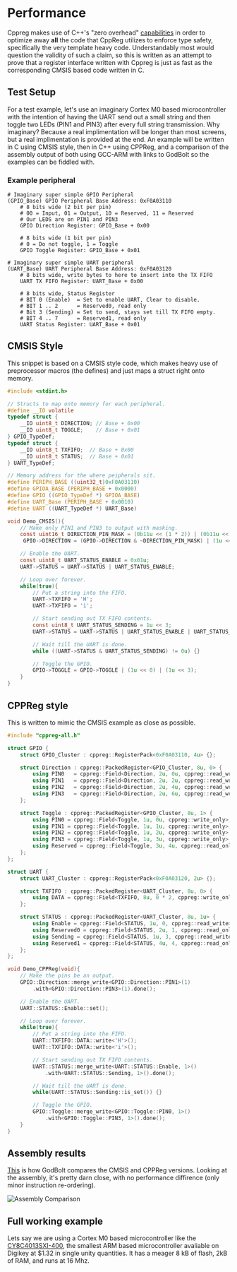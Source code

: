 # Performance

Cppreg makes use of C++'s "zero overhead" [capabilities](https://www.youtube.com/watch?v=zBkNBP00wJE) in order to optimize away **all** the code that CppReg utilizes to enforce type safety, specifically the very template heavy code. Understandably most would question the validity of such a claim, so this is written as an attempt to prove that a register interface written with Cppreg is just as fast as the corresponding CMSIS based code written in C.

## Test Setup

For a test example, let's use an imaginary Cortex M0 based microcontroller with the intention of having the UART send out a small string and then toggle two LEDs (PIN1 and PIN3) after every full string transmission. Why imaginary? Because a real implimentation will be longer than most screens, but a real implimentation is provided at the end. An example will be written in C using CMSIS style, then in C++ using CPPReg, and a comparison of the assembly output of both using GCC-ARM with links to GodBolt so the examples can be fiddled with.

### Example peripheral

```
# Imaginary super simple GPIO Peripheral
(GPIO_Base) GPIO Peripheral Base Address: 0xF0A03110
    # 8 bits wide (2 bit per pin)
    # 00 = Input, 01 = Output, 10 = Reserved, 11 = Reserved
    # Our LEDS are on PIN1 and PIN3
    GPIO Direction Register: GPIO_Base + 0x00

    # 8 bits wide (1 bit per pin)
    # 0 = Do not toggle, 1 = Toggle
    GPIO Toggle Register: GPIO_Base + 0x01

# Imaginary super simple UART peripheral
(UART_Base) UART Peripheral Base Address: 0xF0A03120
    # 8 bits wide, write bytes to here to insert into the TX FIFO
    UART TX FIFO Register: UART_Base + 0x00

    # 8 bits wide, Status Register
    # BIT 0 (Enable)  = Set to enable UART, Clear to disable.
    # BIT 1 .. 2      = Reserved0, read only
    # Bit 3 (Sending) = Set to send, stays set till TX FIFO empty.
    # BIT 4 .. 7      = Reserved1, read only
    UART Status Register: UART_Base + 0x01
```

## CMSIS Style

This snippet is based on a CMSIS style code, which makes heavy use of preprocessor macros (the defines) and just maps a struct right onto memory.

```c
#include <stdint.h>

// Structs to map onto memory for each peripheral.
#define __IO volatile
typedef struct {
    __IO uint8_t DIRECTION; // Base + 0x00
    __IO uint8_t TOGGLE;    // Base + 0x01
} GPIO_TypeDef;
typedef struct {
    __IO uint8_t TXFIFO;  // Base + 0x00
    __IO uint8_t STATUS;  // Base + 0x01
} UART_TypeDef;

// Memory address for the where peipherals sit.
#define PERIPH_BASE ((uint32_t)0xF0A03110)
#define GPIOA_BASE (PERIPH_BASE + 0x0000)
#define GPIO ((GPIO_TypeDef *) GPIOA_BASE)
#define UART_Base (PERIPH_BASE + 0x0010)
#define UART ((UART_TypeDef *) UART_Base)

void Demo_CMSIS(){
    // Make only PIN1 and PIN3 to output with masking.
    const uint16_t DIRECTION_PIN_MASK = (0b11u << (1 * 2)) | (0b11u << (3 * 2));
     GPIO->DIRECTION = (GPIO->DIRECTION & ~DIRECTION_PIN_MASK) | (1u << (1 * 2)) | (1u << (3 * 2));

    // Enable the UART.
    const uint8_t UART_STATUS_ENABLE = 0x01u;
    UART->STATUS = UART->STATUS | UART_STATUS_ENABLE;

    // Loop over forever.
    while(true){
        // Put a string into the FIFO.
        UART->TXFIFO = 'H';
        UART->TXFIFO = 'i';

        // Start sending out TX FIFO contents.
        const uint8_t UART_STATUS_SENDING = 1u << 3;
        UART->STATUS = UART->STATUS | UART_STATUS_ENABLE | UART_STATUS_SENDING;

        // Wait till the UART is done.
        while ((UART->STATUS & UART_STATUS_SENDING) != 0u) {}

        // Toggle the GPIO.
        GPIO->TOGGLE = GPIO->TOGGLE | (1u << 0) | (1u << 3);
    }
}
```

## CPPReg style

This is written to mimic the CMSIS example as close as possible.

```c++
#include "cppreg-all.h"

struct GPIO {
    struct GPIO_Cluster : cppreg::RegisterPack<0xF0A03110, 4u> {};

    struct Direction : cppreg::PackedRegister<GPIO_Cluster, 8u, 0> {
        using PIN0   = cppreg::Field<Direction, 2u, 0u, cppreg::read_write>;
        using PIN1   = cppreg::Field<Direction, 2u, 2u, cppreg::read_write>;
        using PIN2   = cppreg::Field<Direction, 2u, 4u, cppreg::read_write>;
        using PIN3   = cppreg::Field<Direction, 2u, 6u, cppreg::read_write>;
    };

    struct Toggle : cppreg::PackedRegister<GPIO_Cluster, 8u, 1> {
        using PIN0 = cppreg::Field<Toggle, 1u, 0u, cppreg::write_only>;
        using PIN1 = cppreg::Field<Toggle, 1u, 1u, cppreg::write_only>;
        using PIN2 = cppreg::Field<Toggle, 1u, 2u, cppreg::write_only>;
        using PIN3 = cppreg::Field<Toggle, 1u, 3u, cppreg::write_only>;
        using Reserved = cppreg::Field<Toggle, 3u, 4u, cppreg::read_only>;
    };
};

struct UART {
    struct UART_Cluster : cppreg::RegisterPack<0xF0A03120, 2u> {};

    struct TXFIFO : cppreg::PackedRegister<UART_Cluster, 8u, 0> {
        using DATA = cppreg::Field<TXFIFO, 8u, 0 * 2, cppreg::write_only>;
    };

    struct STATUS : cppreg::PackedRegister<UART_Cluster, 8u, 1u> {
        using Enable = cppreg::Field<STATUS, 1u, 0, cppreg::read_write>;
        using Reserved0 = cppreg::Field<STATUS, 2u, 1, cppreg::read_only>;
        using Sending = cppreg::Field<STATUS, 1u, 3, cppreg::read_write>;
        using Reserved1 = cppreg::Field<STATUS, 4u, 4, cppreg::read_only>;
    };
};

void Demo_CPPReg(void){
    // Make the pins be an output.
    GPIO::Direction::merge_write<GPIO::Direction::PIN1>(1)
        .with<GPIO::Direction::PIN3>(1).done();

    // Enable the UART.
    UART::STATUS::Enable::set();

    // Loop over forever.
    while(true){
        // Put a string into the FIFO.
        UART::TXFIFO::DATA::write<'H'>();
        UART::TXFIFO::DATA::write<'i'>();

        // Start sending out TX FIFO contents.
        UART::STATUS::merge_write<UART::STATUS::Enable, 1>()
            .with<UART::STATUS::Sending, 1>().done();

        // Wait till the UART is done.
        while(UART::STATUS::Sending::is_set()) {}

        // Toggle the GPIO.
        GPIO::Toggle::merge_write<GPIO::Toggle::PIN0, 1>()
            .with<GPIO::Toggle::PIN3, 1>().done();
    }
}
```

## Assembly results

[This](https://godbolt.org/#z:OYLghAFBqd5TKALEBjA9gEwKYFFMCWALugE4A0BIEAViAIzkA2AhgHaioCkATAEK8%2B5AM7oArqVTYQAcgD0csGADUqAA5rS2YMqYEARqRakAngDouABgCCcgFR2r15XeUABAGYEm2ZX//qmtoAtCxMTGZITi7uLGJESGT%2BygByBBiswsoAwqxiAG7YemzKEGyoeYXFbsLYbJgmbNhmGAC2AJTRrm4YaiakBMBIRDnofQNDIzyW9JbB0/QAHMoAynUNTaOkambK1uHKE8NZWrWkhZgWNi5yTnc8AMwE5UxiOMpcD9mowkSEbERPrh7k8Xm9fJ9skQTGpsAB9IhGYjCIEg54VcEfL4eMTlIgEdBsMKomy8UEY96QvStZEk6xk9GvSlfIhiNQ%2BOlOBSqDRaYBwgAi2C8TWEkTRHnqwpyAAUZQAlXAAcTh2TlipVAtwADEAJIpXArOEACRBOBFvjVCuVqvVNq1eoNRtNNiJrWwwjULCkPKCOi4AHYBNd/GJhM8dNZMJhTsIEViBcpfpgQCAxM8iGpEQjPsHnKHwxxlAB1AiYBLxz6J5Op9MAxY5h555JhiPKADyHg8tSIlYe1b%2BtYzDcBTei/iI2Fa7JYk6xUJhdRY7uUABU6clfqQxKgRtDYXDWixhABrD5B8fJPwYNi/bAAD00SaIs/SqkJvzXynyYTEEP7z4piAbBiO6AyoHC1K0l864PLgqZHveECdGOIZ%2BIGAq5ncAaYaSjzrAQHjoaSNjctYqBSMIwgyugeioOYUR4U8krmrK1oqtY2TZIaKwyu2AAyurZAAmiaZrCs8lp2hxXE8XxgkiWJrrLh6Xo%2BoEfLns2E5TjOc6QvuS4rgAssZurtgi5DKIZbq%2BKuVmrsoR6nlZnbdtgvYjOgXY9hu/hbjuIzytoBB3qQwUsJgWmXleN53o%2BpDPq%2BqDvreIz6OgtHKKFCIDPkBBhAmMVXv4EDOWeVZVtZi6HseJ6QrB8EgD%2BrzYO0Hw8AAbLwnWlN57kjJVAGWGIKHaSVk7Tqw%2BksoutnKAAqgm37oGWfklc8xS%2BL8yVflokUQMVJWpZ%2BpnmTmXVOTS6Bwjg%2BVSOQR0TXNKmAamS76D4cKEZCSg5YiBD5WEVkLY4cGpoZy0geEWakE9x0IyV7VsOgD5SFm0VoYjWisqQJQ7fiEGoMeo7ZI1UCtNdt3YPdEKXeV7WonByj9T2Y3wxhWFY8kk16f%2BC6wvNS1Vfkq2YOtV6bZJSWE3t2AHfDyRxSMZ0WYC9NU3d6TYI93PHTZr01iAH1fT9Xz/XlBVMCDYNNZDVXQ0wsOK4jrvI6j97o4NF56yVOMSPjL6E3CxO/A1QJlZrNPa%2BzvvnphqH5uhOFc0n1m6dN/MGyZZlq1Z2d2Q5Tl1a5PkefGrMeRLAW7sowXAKFk6kMWAz6T7adKx%2Bk4JTLb7K8oGVZRbgNW0VcfJGVdVFQBhm1ae4fg81v5tR13WXRAleDf2VUjbHHc6VNs5Zy9K7CwBotrXB8NS5sBNvhfUUAO6t9gh3j/4qsXb1lMEtTtO6/vEqjkWp/gAa7PwBc3rGyJJ9eEZtsh/TjADIG1tFq2whouKGYgYaIhduA8B7s0bYAxoGcaiMf43S1j6Kqd8iYkwXrgN%2BgDEaR1/lQumvUAB%2BDNzzZFKBAEB/NIQszLkQRm9M6qdHfn4PeCNOaJwRrzTO85IFn0TA/CWyQb7bSDvfMWyhn7EFfng5Qn91bfyjv/ExwDl5gPAZAo2Js4EeEhMPFBNsgQYNhFgnBcNpH4MRoQz2xDvZkIRhQv%2B2tlqCNTnIlOCj/DyLIUoo%2BKiT6%2BDMfndJa4i7lVLgNCuoii4xKvljGuQUQphRbkY7IXd2ChPhsrB8T5aEnXSplJg2UkGW0KpVfxk9TzT0TLPcqDDUyCPEWvXqG9RFDOULvWJ%2BsM6pIMtktRK1L7Ajjto3uKUH4GJfkw/BZiepXTYdHB6JiHGDmgSwWB30XFfEQblEewM0GeJAPbACjtnb%2BICcdIJXtMbMOSBE9hy1aEh3oTBCOJiJ5gouRw5Q3DJG8P4YI%2BcwjN6TOLqeKRIL/CyOOkk%2BGKSZoCyMr4dZGjSnMJ2a0/ZhjJxHPAScjW5yrH%2BOuUBJxDzXHdNeag0GHyvmJh%2Bbgv5/yZHKBRkQkh7d8EItptE5eiySokqxhqtO5TDjy0wHCQkTATDAsUcs8lkDMnVUFq9eyX48kdlEYUgamj/D0t0SlRy%2B1MAQH7myixHKY4yo9kC0hJj/Z4zrpUpuEVxZfEtba%2B1m8PletYZQxFRL1XxLIVqzciJAq6sinCJlvgQAFv1Ya41oa45kuPtanO50iBZLrYXO1JcHUFK8qIl1fg3W7UZYcv1Zy02coJVKhG/cbGtUBSEk14D66N2wM3F%2BkJ41WUTV2xexbU2RIet%2BZeGarw5qWYfc12TLWQNtY5e1bkexOp7MU1VtKEa9tlv2oxEBB1KsDbK4J8qwnHXnVUl%2BtS0r1JXbnSyOTcUnispvKyJStmjuUKmLdX6pAHuSEeiaZra2UtMRBxtVq8OXug927KbAtq7I2VFHsH6COnLQ21eGP6Q0KrnVGxd1TJwgZ2gCcDDaHJrrbSNIT88n3gJQ4cxjGHElZtJThtJzb8MCaI/NEjozxMbQo9LBl%2BiKjy1IHRhtDHLEx2Y8GmdVakOAablx7APGXx8bjQRwT0GrIieRRpxD%2BDJPvuk2qw9cnq0KdWUp892T1N1TIy%2BvRZZrLoGAMAHwRm1YmYDeh8zcqGn%2BMYxC91UKw4wrghTUz6GPgAFZcDQZk8nBO2agvarzbXYtBqKOVrY9hk9uH5rhaU5Fly7bb2dudZpyW2nb7uuowc99n7Ss6zhWOzuaUvwTKDVl2drsbOceXc5lTtqRlRaK01QR7mxAfK3QtvwjGrJQAxZCLFoicUM0u4t17r2avxwCzzELs0wsudUza3Jbab3l2G/elbj7vPHRi3s/RW7ZvpZXixyzHXEZbaXTUupTnsgvdXURue9UjvjNsfMsQN2BHL0xV8ERA0nuSJe4tsjyRfPMv8wkzNdWYpas5kxAiREPgkVsHINcSIiBikYvSR4hEpREStBqOEq55TWF1KuZ04kLRsXl4r5XqulLWFsp6b0vgNLaA2%2BnLr85SzliQPGFYBAABe2Bq5NYqQ3MKq5FwBZrVTqrOr0ce9hJCRYZ3makOUK2IsoqoF1iICOXMn32fm75j75825a7%2B8918egnUQ9VbDxHnQUejYx%2Bz42PgCfkk/Zx8zP3HHSAB6d18B4PBc9aXD4WQvmCaE3Jj83svFfsK4Ulw8PnxF6SkWF%2B2QopAPBMHQI/cUTFpesTlzadsAA1XA8ptT8XbMWPXZJzTS1XyqDfW%2Bd9771wbtSxveSm6s9fo35Gm5EiYFkKz32Lf3bjlbisIxix2LPRKYZ6B5fDFgiqYInakrZIgGN7ZDgGLyQxQSAiaqjY6qoBIDYCoAngGrT6z7z5m4tgd66rCDYJbxD6KLZJGwZjaBGBMAhxY6kyDyoJ3ZfBVTIEQGgH1ac6kgpy8FD5kij4C7j5C6mJ1SL7D7L7Sgn5wjGTWArAADSB%2BjwR%2BmwMhchihV%2BKkhu6kd%2B/oqO3uoWeGxkdUjYUO14XczSiUJhp48YR4J48I5UPqXcJYZYf%2BBibhSA06f68M4aJQj8nhcylgWI2ol2I0DOiMIAl2kKocpMNhOBo4jCERpQ9hjhh22Q8RZhEAv%2BNuRAEAAR1uygwQyg9A7QjMbB1OpRaK9Al2B6WGSeyiRhPWphiRMUTSPcmRIwqRcIwgSAhEk4%2BqTh/cOR8YBRCQgBb2i2/cIOnkNObMa2v62WzCfhuyBWcRLREc3RGmGRGxxWYxXhVOfC2KAW3OfBw%2BQhdwE%2BqwSAkU8%2B6%2By8EhDILE0h0kcIKwxo1gAoe%2B6%2B1g/EC0uAyhDwqhUk7EbxHxXxxYPxfxAJLo%2Bu2hN%2BvomkH%2BB8yeTRr06OVkzBi0tQKwNxmA8%2BQIqe%2BauJtxj8yGUCHgYQtQCIXeF4DWn%2BqJv2eG6OzuaeIwJJ%2BJj8kIGJ1k24jeVWpaRsea8I9sqOuau0kC6OXi20eJ8%2BcIJS3BXuVekpdeEsKpbuTc0p1xpJ3Jde%2BcfJHyvRpJ8plOfSzCUpIApwVcicPO5x9QhEY%2BXIwuxki6wA2AdmjxUuzxsurxxkW%2BSouAxY8oKuMJ6ux%2Bvp/pgZwZq4oZyk7oOht%2BfoZuhhbB1aMBep0BwBdeWpeS8MMxd6HkExPM6ZGpi6WpMSqBVWFQx4WQLppAbpdmCIU0ZuagYgn06QURccBeA8x4IpXeM8JZC6pA0pAWmggMR8nZzCkKNZi6eRSgFpRpnJxOrURZjOPAPAYEbp02c4oUQaIwLAP43gdyPgygHgSQi5BBGKfIQ5vAPAH27RLSk2/c%2BgvZNJ3icI3oqAoE2CR8%2BqrBFB4Ct2ppFRRxj2q81WX2AQlhPcrSz5r5kMDBrQ%2BgkkgxU8VUGm/6fgdZDZL8TZ7IyE0U9J/grZ7ZqAk5z642Oiu02F7puFRAzZqRBFyOf6uquMJQoaWaA%2BccNFjZ9F%2BFvqrptFRieFTAPU5RiYOAPgk4kFWFglvFU0pyYwi6s4ZAVYzhy2PFdFClXU4lygklHkjemFpiclWl7IilsIRgJAcM/YH6JlwlfFolXUYly0%2Bl0lieyQml9lzZSlllqlNlnlk4Ilulrlhl8MAVIpU0tl9ZQlgVDlPUzlVUIVMl5GlG%2By%2BJTQBF/c8Vl0zFSx%2BC6pQ5qYCOw6USZpY6FppAj8h4U4cIagq0AIi6yEyVyQ6OdmDmYGqZSGxZWZpZw5IAmSL2BVYU0pq5rsiFyFTQqFLkL2ImL2H5FE35mcf5qqkqb252Umc2H29RDJjRnV%2BV2S2oo1V4L51JkMTQVVUBXKEWy04VIl3%2BXV/gGJL2EA41KFBOaK2oCEkiR1CMs1q1pQ81X5rQP5AxJprU4FnCn1IAPCgYfCUA51YNf4hxygUN2Kq8yRkx%2BCUNz2/1mNiSo2mGBNrqlFmZeGjiMCpsjyOO/SNBeMVJqYGBWBOB6AeBc%2BXJe1UqC5DuOsMq2AF1JOEA2NaFV8zMqNj2GNr2yaHoZBy5f47QP1/g64uN/ynBTuTlTlccARCQmVLh2VvUuVhBx0KxRsrQLNr8q4X1DhyEW1RFtWSpX%2BHNQBzJGZaZPVhVnymCoylZbRmQtZdlbcZCJFdE5Fx03ZJ1fZ3iVUQ1mpHtXBMUY5P4k4IdJUD5iUsFLh4db5vgr1k1716Fh2gdbZwdjS0Fj51F/tvgjFcFp1kB%2B6CxrGRlyQKx4VFOU6yV21H8FdUVOFRietTkj83hKBzCpagNi1v5iNr8rQC%2Bo9wNS1E9jMdJPBzCLdAl0VdmCVAESV7lnda9y6l0PlKl1lAo6lp0FdG9ElRQBlyV4V5lylVlalN96tnUwVl9blRlOyaVhIr87UWVT99dKOjdE4g5w1/V9G7KJV1C28/1FVVV7orQtV9VTcTV29JUrVO21ND1ECwDMdA1/1mdhkCtJUOd2AU1MGM1Z2ytxKm6G1iOVkM9INJD897dttV4KZFK80oRRNPalFxlu9vdXwPJxDpDH1X1YmVWWtEu%2BCJ96U8FtdU66NOVFmPh/i05VEs5EA1BcYwgKk91eNlBSmUNXoWgAIcI15YUhDb2LJlDa1i8l1mD4Ct5XgRQUUu5KMIwHgpA6ArQ1kmBSYr0ZjTc5GTkglRae9d5zV/ghjtE6QJgEMCmxaujUq%2BDi4FjyQyTsIqTkTojZD/1Ytzq1jjOxW9Dc9J2e6bdKDV4fhL2JtZtLKr2N9AjepANbQE1jD5UIj0N9OXDASltr8xT49EyEtyQNtS9yQCdE58MqjZwc5YAC5spj8st82BTHUG5gl25vgrj6A%2B5h5rAsCp5558zZTSNATi6t595pd1hXd7UI9n5Y9oNgiEAu8hFozx0qdvDPdzK1dEdvg%2BQ1zyg/T9zy8AiC9AgLDaTsj75tzs9Azj6ipNpZxgh9p/Olxoh6OnpzEMumuNoGouoKwMZ8ogJwJWLKoOLeLW%2BWh8ZCJJu%2BhleDtGDCMUYMYHoSCkawAjLsYR1IxruORR10di6DeupwAORqtkaPY9x4NO894lgR1WJC0OJhzVUlJb%2BTu3tZSLurLQ5htfg3ZUefL9eme2Q9cwriBmeRl3ZZi0StEr4J5hkyVbz6dy27LzL8YmdkUTLVEy09cTrVEdrFzVGwxnh8Y4Yjunr2gxrRl9rT5LhkMVp5BorHk4rf4yV3ZF5ZJVUHJBJjTvVIM8rOpItRlrSg6lV1V8DdVtNBFyJrsKxdgEAWgtNQQvYsR/GasrgysEcrr0YsYZRzDLzJUDrp0YDvUnjJbCD5bILYaHkAcLgtb2A9bOMaxkIvqBGrbXc7br5brXbIzyVbDkCnD5hY2lGhbZ9TJHDqYRjdQvYJzFAKN2TZGm58IW6/cu75ZddBtlb2Mk7eMuOx77Dr0hjxgF7pjTTQtYjL2vTUArdSN921OeT8xpyIHJ43bFTHdECVeVyB1FjkMdj%2B1fWN1Fdd1jtASz7IA57JjV7mTfgCHFHN7IAcGL2FZ9jejWI%2B7hNLHxNh77qpN805Nx5ziiTrstNr%2BwgDNmB2BuBi6%2BB7N9LUqwbPNpTgt2TzHhJsHHk%2BKTHASUtpBTARAizFjStjHKtJrgeT98M97oT76g9WrlTn7gcQEpthQEAFtnTVtSHRlKHqxM5pAeRRrgRSgO8ZOQzt5qhbYLAGrYURGIiHhhRI0XSe5ygYQbNJDZzJxLDbD8M3rLLMo3oJ4fAvZR1xeGYfeIwWX2BfAJgk4dujuXONe6r6OJXFUYpBYbYcDH5pARgJgfYA4QExg7XkIos003gOiQEMeI4Vk9XZXFX3NTMEbfr/bIwGX8YakOB4dy043vZvraUVh/rLhBXAIRXSY3N30bAcI%2Bg5XHoq32XE32AlXoVccrSLXPXLAHX5i/zD3bXT3KXvbDRKyhHyQC3xXl3eXkzPehXPA8Y43Z3N31X%2B7er9XkIa3tQY3l3kPU3i8b37XX88MdX2X8PgPiPygEPk3VXi8I7j3laUDzCNbE7c75cTbv37GvVcPXwCPPNhP13qPTU6PT3CIK7aUL2Ec2P2BuPpXeXBPyPRP/JZ72XJ3vZanAK9tjJ0nTt80gvOTzCXLrLPLwPw3oP8YMxuobAcPqrjWbJYv2BJD6OyGMULJWbQ59XUvYnK3ggg2HkBv9XMQiwVkPn1uhJ77RBbYmdSJAENvSvaOde9vJH0vTv/ALvRAbv2XHvXvYbnhQzDj%2BbwPEp2Sgf2gRVg7hwsDNVZbDVhm47/iKxqvqYpP73JgXA5WfA%2BvhvOP5WX3mGYL/kUby2kC2foAoDxml0w7LXRfSDpfSG5f4f2XlfXPNfdfDfcPzfPbyVUz6jEAs/CfzvEA3vCQygwuweZRVOAFkxFfIAsnR3J3Z3wg1H6q65S3JDuqvVsXZtM%2BbNbYCQvgS3yXie9RO76SZgv/rLKIaBdVvVwN44B7wbYP3iiV2rZAjYJ/EYCkDIw6t%2BywyKgjclZDsh4Ql9d0NjhSBWQhSbIDkFmzFC/8mYdsU1vJjpYwDDucAhAcQT5Dv4BySmPAegLhCYCL2kIHAVAjQEEDDW2gIgRYBFqkC46mqBrLaURaEBkWgubkNqAIDON0WUhH0qCVJb4s9QuAfiAKEJYSQ1CrxJQefl1CqD1BsJR/LoSTLvs0urtPDLl1qBPUf8gbEYNIOcZa844%2BZOwTIKYCYAZivLbJOREojURom9EaHjFB1T2C3BVnbsqR0vZ15lolg7ADbzNbEFdW2ScIUB16ojkKm5rAjMtEgRJCr2ufYzGkOIJ1U6I5PRMN4OZY0QihG3eKGXVlgBtrcoxQIlVGCGYBw2JdTbjBQ76fhnBcxDyMtCaEzFKh3caoX3Gjae1haiYbor0X6JtN0itrPYp4Uv7qd1OxxCppG12jPkOkygG4lowVYU98E2Q7Msf3maLNt2ypORkm26boFROzNVmgQQgEp1ZuHQ9pFlFOBkEx49jQTvTTQBXDxOT/TNqHzHT7CUhx/bmgsL8DYc3sAyCqAIO6FiJU%2BktReC8O07HDkObfbhhx0z7eIU0lnO4dZzYrKBChMTOJhbi9TNtIMBDNzDCNhT/VAR7tAfoX0QaNU5eiw5kQEi3YVNv%2BuHKOpnjY5oidMk2DRJrUORPsUBPKCmnxyeRgAthPReZg5BFaDM44b7RriVAJH0QiRyeBJrtjzhEZRMMGSkcVhew0iQGxbQfgyJL7UcGOLIy0VeDZFGUORxGTIdyOvg8NdMa0QUe%2BmFGMCbkvKeBFKNTayijOPzfdJlkWJWcWqdedekySbQ8110I2HkVeBZyvxDRMdVNqmFTYT14MQYipmMz8GxNPk8TdBr1h5oHYxMFKD5KU3CL6jqRAHMjgcONH0ix21HJMWWUOGklUx8zCenCKtF40bR5AxXlhxJwXpLWmyJ0eiMJhcdDYXosUXynp4lQlAvo%2BZiYj1omJGaYnR/pJz66Q5UwiIxtNYk7HqoAx8MLdNiKVFXgVRuY73BqIyL/ZyRMY8HAhjqYBImxfVOsaW1NFNVlmXYsdD2OCx0t%2BxK5AHCuEcgiwxY0WZ0Zx3MHcdJxvHacf8OOjzidS/iJcf4hXHXCJObNDca1E05kE9Oe4w9AeLdHMpjxgDPwFukGYoiW%2B7HPkX2n0S0YiJJiM8WqMzgmJfImoskSk1IzFYnxW4gvq%2BLHbfi6UYE6iXFn0zGAmKSjPKuAgYl5iusy4nwMYFJGEYbxh2RhFxMtI8TR2xfa2gvwqYw4psJARLMljon%2BIpJNaK5AliSxwFCxOoiOKpJfEaTh%2B/EiiqOLfBYkcotE/%2Bso1H42dSgTQrcXqgrbbwAIkIpTszGxSOTocgk2WK5LjAiSS%2BHkiSVW28mC1XBQELEUEVGjaSC2%2BWTznkVUmycQpiYfYqCMSTrknGIQ/YrF1YDRVEoCQdgPiOrEjAr2B3KruuQ%2BxL8vOEAPKdzQKlRct%2BzvOjss1vKbwOo5eCqbuSqlukapNxEoOELv6atZOH/LKclA/JqMOpTQnIsoD87DQAug09csFyLChcmhEXbyL1KQCk5YubjeLuEHnxJdWpn3VOKIPwhItHSNgHVEqBlDmQzcb0j6RZFyBhhAmpaalqmFV6QhLA94bUDYEsAPB6AswKyAABZW8HFJeoEPVYCgCAWgXcASBKCAy9CqYerhb1VJfB3p50P6eY2UDB53MvvE8d2Q%2BkpBgi6EACEDJABNDIQaMjGfiEJBWQW8p2KyEzK9Tmc3KwIfIW2Fpn0B8aiYJmSzK%2BBsysCHMtgFzLJzKBuZiJHPpaT1QCz%2BSybYgrTJ4DiyVZPfKWdkBlmYzOZSsxWQjN5m4y1ZhaDUULLiEiz9QDwPWZLJSmsz0ZssrGQrKsg55LZfoPyTbJ2x2yucIgtVqb1XDmSTyOMv2SAHxmYAQ%2BxM36a8DJkUySiVM%2B2UWFpnBEqoLs5xg1Ajk816AisjzEzJawVppu8MGmfqDFnZyrZhs8OQZILmKzC5vsvkAmNaxGpy5XZbWfqF1k1zo5dc/OVZGblmyW5qs0uW1k7nMJK5KQJ2X3NbnMzXZMEQeSUUVkPBFZJc3CmXPT5dy2wwUM4BcGWg5y3BechuVZDXnwz15Vs/mVvKDnCDkZIc6wDqgWjWB5QQE1HE/JfmrhVQScgGfrOBnj8heXwMGRDOsBQz6A0wBWWnO5yhz80q4AABp6htQ7YckkzNjkh9n5r87%2Bf9MXRWQU5lgKBTvKLAChrAq4ZwHPNVl1yEFuoJBbgqLkxAeAo8nvuPI7nby040Ck3sSVIWrgFoKwFBVbLQWEzsgGCr%2BaTKbi0Kh5iM6mcQVwBijD5tcxedkDxYkKeFEi9zIwv9n6pbZWs3eR6EXQXAs5jM%2BRbnK%2BBKLuFKwL2SUXUXWzy0E81hQjG7JrB7SRYchQbIUWmKVFK8s%2BVYv5laLhZRYPeXopIbVzDF/ctxVwo8UWzlAcM7xerJvn3T4WyMmwPsiFCm1bQCobQAIjFidBUc3IEwg4R8Zv9ngWQfQL4DqniBMw8QK4GnATmphjZcshCCE0vE1KQAdSrGXjKrkRxSi8MMwBI0hDNLWlhIdpTPM6XtAzA6Vb%2Bg9KxjcgZFvHApYtE/lVLkgwi1MO4pWCpgZlsCVMR5GQZ5gYo3IfiJlDUAsxp8%2BzLQNPkWX%2BBH4fRZLMKWyVGVuQMoeIPF1TxtgMw6AOZYgvbAXKSoyykAPAs%2BW1KSF1gBMb9BkDGgwAMgCOB9l%2BX/LqF7YQFaQpBVPIZABACFVCsmXMJuQKwF8F5yTAEQiw5StcHApRpwrUok4AEGKHhi/LVlDS6KhrMhDUrwlaykABsp8BDz0V/iHpcQCiBfBGVyi5lY4v%2BDAB2VxWUZeMp2UosEY3IYsCwGIDWRvAnSV/vMtfmxdxl3yq8FcsG4QA%2BVZilZfip75uTtle/JGZKuOjch65FkuZQnPVXJBmlFqnwLSrdL0qiZP01MPaukAxz9Q0rVOaKpMRcqEgfS11X8vzlDKHgIqxhGKq/oSq75g%2BJwDIHlpMBZA5WGQOQDYCyBLAKa9ALIBxz8BneogCQNQkeD0AU1OnGQBmrKLkATwIAcrJYDMBwyAwiwAMAGE6gLBoZAATnKydrmAsgOGSmtaDVrpWaastZmtkAprhO0rUteWvIBwBYAKADADgHwDEAyAlAagHQAYWsAOAaAQQIIBEDiBJA0gSFVLjBDMhoBfwDMOKFpROlVgLuLICQGLhHLCQd6uBmQGNRnlEo8sDAviMXQEA1AmBOglUsPyaDs6cIT6f12tYqtrAhkViDqnfZwgQNyCkbvGAFC6hFQZMcyPAKbDb9hc0QkafMilb4KsYcGz6YhpGCrh2wSoJUPxDtnJBuQOG53mDJmCD5lACchXIuCFCPI8wUG6UDBtRxEaENw4eMLCqQXx4sNygOjTHwY0Ea04fG8PAJvZJMqRNtG3srhoY01F%2BCyqr%2BQ3nY0YrclU4F9fF07bMtTlcyq5Yujf6ztf1ylN/AdyIAAaVCQGgnlvl1AyhjQcIPgPISqxQBe8YPMRMAshnQzZg%2BKQDRrgTnWA3NHm0oDKCc0ubwtKwPPBJvw2WBLAQW%2BzSFp%2Bn8IWNWm6UHYHaihbYtuAFLUCQc3CK3NymiAFFuDIxb3NcWlTfhsC1hlNgwi/hCVqy1EQctGm0rbUCC1JL9EKSm6BkRWC4smqOS50iwHyUVoCeVc%2BLvUEm0zz4sLMeIK2RGASNoMEYdVf3BLydQkNKG3AGhvbApA4QtM2QvIQULLRHm%2BgGGWIGRoQAxZrgO8gvThqWALthc67U7Lu2udioCc4IECGQ2obVw6Gs7V9p%2B07a9tKQCGr9t23/b9th2/UMdsUIPbSgL26DnDVu1KzjVAYFHVduR2lA3taOveHsuFysrfASq4RetpcIkaOtqyuELgBSDWA%2BAVG5aKppDxkJhF32uCKsuWis6gQHO2GpTqZXU7ad9O2%2BSIRo3C4DlYwY5YulOU0xF06qzVTcr5J3L4YDyp5aFy3CvKAQ7ypVZ8ptX%2BAudcEITcgqqgQrwVkKipvrtwCG7loEK1FWbt2VxwsVOKkYLUCcU6BCV8CklUgrJUXtKVccDbXJr538q3iNO5DSkCVDLQkdIFZQA8GSoW6edAEOPUyrRQlaqdNOunQzt50p7%2BdcWlIKHqVAYqpVwuGVXKvxAHASdn81VV/V10kTrlvgKAInv5XgUs9QenPXnvahbTEwTzE1YLkL1rh85Vqn6dXuY0/S2dlu8jZRrzwAQgdBu8fRnox2I6sdUe5LWihu2L7q8fCB4HUQRY4R413amQMmtTXpqR1MgHNQIBj75r91HUZvCWqP0VrMCkUMsshD329ryA/amtYfuHXkAs1MgMdSAAnW375aVauGXDLMAPBLAAYSwOVkWA8B6AAYOGfQAeABh11sgB4CmqHUZqv9o68gJOt30zqEA8ACAHOq8ZqBBuFAKgM4WnCkGQAxgVoMAE6hgHyAXgbToumE4QB9AR%2B8gBNWMCxMZAxa8gG0CwFEB2wbWDgzgCPAcAHVn%2BwgOzMBgegODD4LAvEAPV8GaCiaz/QDH7XDqE17ATgNuv4DMADAwnSAPLTGByzhOMgYIMmCrDcBc1/AGGUUXbBZBggrQBIKBH0Bjq91UgBgAmqTVoGOD3%2Bl%2BcZGUDAAKIygTqKAbMDBEIAxQMQPeHagQBF1VlK/YwFGCUGfAiUMkFUVP2CAb9Wh%2BWvfpwDDkn9QBttWYHKwwH1yiBttYsE6iLBLAcM8rM/r7UDqP9GB7/b/v/1aHp1iAQg2gGIOkGV1FBkg%2BkeoOkBaD9B6VkwabisH2Dn%2Brg6YFkB8GBDF7YQ0alENTgdDkhjA9IY9mFBzDGBhQ1%2BSTq8GU1qhjgxodv3MAdDW62w0ID0D6AjDT%2B0w1jPMOWG/g1hvQ3wHsPBBHDRRFw0gDcMeGC10gO8nvoP3oHj9gR4I6EfCMPBIjpQGI3EdKCJGkgZIBhakeGNS60T7UbI/wFyPlr8jeqR/T4ZkAv639g6/w1gfHXYGADlakADwADBmAeA5WNtQGHKxwzm89amYIsEWDRK1DqB1o8fvxO4GejKAcQR4EGNMAkAwnRgKQGlP0mST4JykzIDRldg9g8oIIyEZSiwn4T0R54LEfaj5AsgUJrU2EYiNRHET7QYUxWqrU8BFgdah4NDMbUNGG1vJuGcgdJN%2BHP97RkQH/ppN5G99PAL020awM4GK10%2BcMIMrhlAA) is how GodBolt compares the CMSIS and CPPReg versions. Looking at the assembly, it's pretty darn close, with no performance diffirence (only minor instruction re-ordering).

![Assembly Comparison](Assembly_Comparison.PNG)

## Full working example

Lets say we are using a Cortex M0 based microcontroller like the [CY8C4013SXI-400](https://www.digikey.com/product-detail/en/cypress-semiconductor-corp/CY8C4013SXI-400/CY8C4013SXI-400-ND/4842995), the smallest ARM based microcontroller avaliable on Digikey at $1.32 in single unity quantities. It has a meager 8 kB of flash, 2kB of RAM, and runs at 16 Mhz.